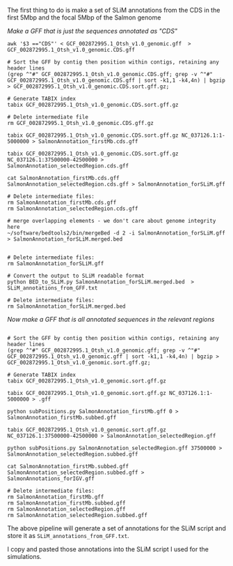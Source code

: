 The first thing to do is make a set of SLiM annotations from the CDS in the first 5Mbp and the focal 5Mbp of the Salmon genome

*Make a GFF that is just the sequences annotated as "CDS"*

```
awk '$3 =="CDS"' < GCF_002872995.1_Otsh_v1.0_genomic.gff  > GCF_002872995.1_Otsh_v1.0_genomic.CDS.gff

# Sort the GFF by contig then position within contigs, retaining any header lines
(grep ^"#" GCF_002872995.1_Otsh_v1.0_genomic.CDS.gff; grep -v ^"#" GCF_002872995.1_Otsh_v1.0_genomic.CDS.gff | sort -k1,1 -k4,4n) | bgzip > GCF_002872995.1_Otsh_v1.0_genomic.CDS.sort.gff.gz;

# Generate TABIX index
tabix GCF_002872995.1_Otsh_v1.0_genomic.CDS.sort.gff.gz

# Delete intermediate file
rm GCF_002872995.1_Otsh_v1.0_genomic.CDS.gff.gz

tabix GCF_002872995.1_Otsh_v1.0_genomic.CDS.sort.gff.gz NC_037126.1:1-5000000 > SalmonAnnotation_firstMb.cds.gff

tabix GCF_002872995.1_Otsh_v1.0_genomic.CDS.sort.gff.gz NC_037126.1:37500000-42500000 > SalmonAnnotation_selectedRegion.cds.gff

cat SalmonAnnotation_firstMb.cds.gff SalmonAnnotation_selectedRegion.cds.gff > SalmonAnnotation_forSLiM.gff

# Delete intermediate files:
rm SalmonAnnotation_firstMb.cds.gff
rm SalmonAnnotation_selectedRegion.cds.gff

# merge overlapping elements - we don't care about genome integrity here
~/software/bedtools2/bin/mergeBed -d 2 -i SalmonAnnotation_forSLiM.gff > SalmonAnnotation_forSLiM.merged.bed

 
# Delete intermediate files:
rm SalmonAnnotation_forSLiM.gff

# Convert the output to SLiM readable format 
python BED_to_SLiM.py SalmonAnnotation_forSLiM.merged.bed  > SLiM_annotations_from_GFF.txt

# Delete intermediate files:
rm SalmonAnnotation_forSLiM.merged.bed
```

*Now make a GFF that is all annotated sequences in the relevant regions*

```

# Sort the GFF by contig then position within contigs, retaining any header lines
(grep ^"#" GCF_002872995.1_Otsh_v1.0_genomic.gff; grep -v ^"#" GCF_002872995.1_Otsh_v1.0_genomic.gff | sort -k1,1 -k4,4n) | bgzip > GCF_002872995.1_Otsh_v1.0_genomic.sort.gff.gz;

# Generate TABIX index
tabix GCF_002872995.1_Otsh_v1.0_genomic.sort.gff.gz

tabix GCF_002872995.1_Otsh_v1.0_genomic.sort.gff.gz NC_037126.1:1-5000000 > .gff

python subPositions.py SalmonAnnotation_firstMb.gff 0 > SalmonAnnotation_firstMb.subbed.gff

tabix GCF_002872995.1_Otsh_v1.0_genomic.sort.gff.gz NC_037126.1:37500000-42500000 > SalmonAnnotation_selectedRegion.gff

python subPositions.py SalmonAnnotation_selectedRegion.gff 37500000 > SalmonAnnotation_selectedRegion.subbed.gff

cat SalmonAnnotation_firstMb.subbed.gff SalmonAnnotation_selectedRegion.subbed.gff > SalmonAnnotations_forIGV.gff

# Delete intermediate files:
rm SalmonAnnotation_firstMb.gff
rm SalmonAnnotation_firstMb.subbed.gff
rm SalmonAnnotation_selectedRegion.gff
rm SalmonAnnotation_selectedRegion.subbed.gff

```


The above pipeline will generate a set of annotations for the SLiM script and store it as ```SLiM_annotations_from_GFF.txt```.

I copy and pasted those annotations into the SLiM script I used for the simulations.
